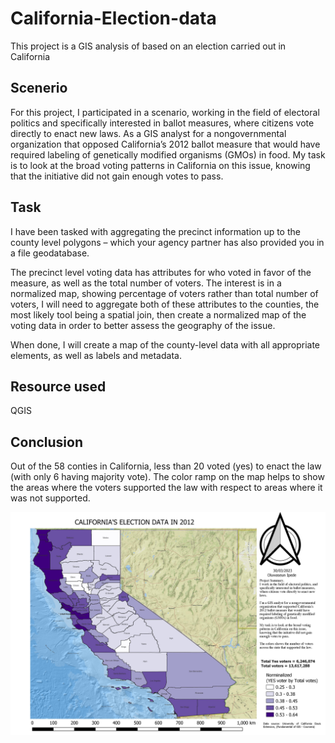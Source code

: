 # California-Election-data
This project is a GIS analysis of based on an election carried out in California

## Scenerio
For this project, I participated in a scenario, working in the field of electoral politics and specifically interested in ballot measures, where citizens vote directly to enact new laws. As a GIS analyst for a nongovernmental organization that opposed California’s 2012 ballot measure that would have required labeling of genetically modified organisms (GMOs) in food. My task is to look at the broad voting patterns in California on this issue, knowing that the initiative did not gain enough votes to pass.

## Task
I have been tasked with aggregating the precinct information up to the county level polygons – which your agency partner has also provided you in a file geodatabase.

The precinct level voting data has attributes for who voted in favor of the measure, as well as the total number of voters. The interest is in a normalized map, showing percentage of voters rather than total number of voters, I will need to aggregate both of these attributes to the counties, the most likely tool being a spatial join, then create a normalized map of the voting data in order to better assess the geography of the issue.

When done, I will create a map of the county-level data with all appropriate elements, as well as labels and metadata.

## Resource used
QGIS

## Conclusion
Out of the 58 conties in California, less than 20 voted (yes) to enact the law (with only 6 having majority vote). The color ramp on the map helps to show the areas where the voters supported the law with respect to areas where it was not supported.


![The project dashboard](https://github.com/Seped28/California-Election-data/blob/main/Election_analysis.jpg)
